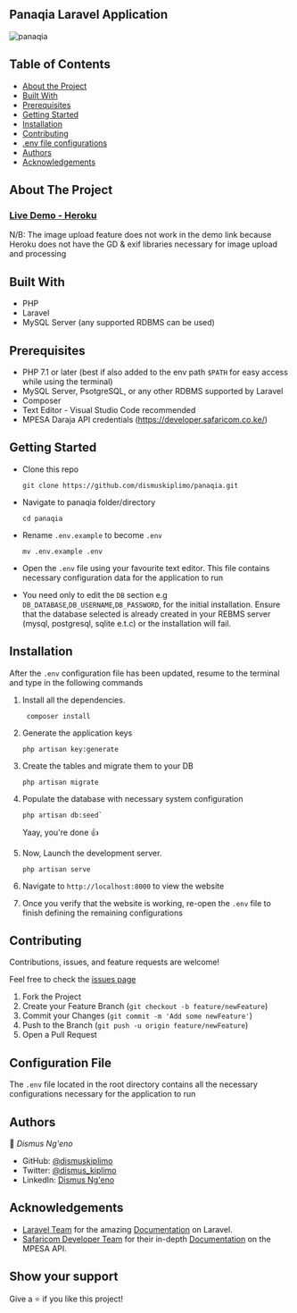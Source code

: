 ## Panaqia Laravel Application

![panaqia](https://user-images.githubusercontent.com/15145265/173414854-8feb95ca-029a-4c8f-87d3-3dbf3466506b.jpg)

## Table of Contents

* [About the Project](#about-the-project)
* [Built With](#built-with)
* [Prerequisites](#prerequisites)
* [Getting Started](#getting-started)
* [Installation](#installation)
* [Contributing](#contributing)
* [.env file configurations](#configuration-file)
* [Authors](#authors)
* [Acknowledgements](#acknowledgements)

## About The Project





### [Live Demo - Heroku](https://panaqia.herokuapp.com/)
N/B: The image upload feature does not work in the demo link because Heroku does not have the GD & exif libraries necessary for image upload and processing

## Built With

* PHP
* Laravel
* MySQL Server (any supported RDBMS can be used)

## Prerequisites

- PHP 7.1 or later (best if also added to the env path `$PATH` for easy access while using the terminal)
- MySQL Server, PsotgreSQL, or any other RDBMS supported by Laravel
- Composer
- Text Editor - Visual Studio Code recommended
- MPESA Daraja API credentials (https://developer.safaricom.co.ke/)

## Getting Started

* Clone this repo
    ```shell
    git clone https://github.com/dismuskiplimo/panaqia.git
    ```

* Navigate to panaqia folder/directory

    ```shell
    cd panaqia
    ```
* Rename `.env.example` to become `.env`
    ```shell
    mv .env.example .env
    ```
* Open the `.env` file using your favourite text editor. This file contains necessary configuration data for the application to run
* You need only to edit the `DB` section e.g `DB_DATABASE`,`DB_USERNAME`,`DB_PASSWORD`, for the initial installation. Ensure that the database selected is already created in your REBMS server (mysql, postgresql, sqlite e.t.c) or the installation will fail.

## Installation

After the `.env` configuration file has been updated, resume to the terminal and type in the following commands

1. Install all the dependencies.
   ```shell
    composer install
   ```
2. Generate the application keys
    ```shell
    php artisan key:generate
    ```
3. Create the tables and migrate them to your DB
    ```shell
    php artisan migrate
    ```
4. Populate the database with necessary system configuration
    ```shell
    php artisan db:seed`
    ```
    Yaay, you're done 👍
    
5. Now, Launch the development server.
   ```shell
   php artisan serve
   ```
6. Navigate to `http://localhost:8000` to view the website
7. Once you verify that the website is working, re-open the `.env` file to finish defining the remaining configurations

## Contributing

Contributions, issues, and feature requests are welcome!

Feel free to check the [issues page](../../issues)

  1. Fork the Project
  2. Create your Feature Branch (`git checkout -b feature/newFeature`)
  3. Commit your Changes (`git commit -m 'Add some newFeature'`)
  4. Push to the Branch (`git push -u origin feature/newFeature`)
  5. Open a Pull Request

## Configuration File

The `.env` file located in the root directory contains all the necessary configurations necessary for the application to run



## Authors

👤 *Dismus Ng'eno*

- GitHub: [@dismuskiplimo](https://github.com/dismuskiplimo)
- Twitter: [@dismus_kiplimo](https://twitter.com/dismus_kiplimo)
- LinkedIn: [Dismus Ng'eno](https://www.linkedin.com/in/dismus-kiplimo)

## Acknowledgements

* [Laravel Team](https://laravel.com/docs) for the amazing [Documentation](https://laravel.com/docs) on Laravel.
* [Safaricom Developer Team](https://developer.safaricom.co.ke/) for their in-depth [Documentation](https://ldeveloper.safaricom.co.ke) on the MPESA API.

## Show your support

Give a ⭐ if you like this project!
